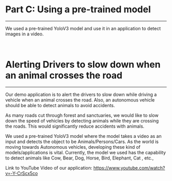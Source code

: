 # Part C: Using a pre-trained model
----------------------------------------------------
We used a pre-trained YoloV3 model and use it in an application to detect images in a video.

<br/>

# Alerting Drivers to slow down when an animal crosses the road #
----------------------------------------------
Our demo application is to alert the drivers to slow down while driving a vehicle when an animal crosses the road. Also, an autonomous vehicle should be able to detect animals to avoid accidents.<br/>


As many roads cut through forest and sanctuaries, we would like to slow down the speed of vehicles by detecting animals while they are crossing the roads. This would significantly reduce accidents with animals. 

We used a pre-trained YoloV3 model where the model takes a video as an input and detects the object to be Animals/Persons/Cars. As the world is moving towards Autonomous vehicles, developing these kind of models/applications is vital. Currently, the model we used has the capability to detect animals like Cow, Bear, Dog, Horse, Bird, Elephant, Cat , etc.,

Link to YouTube Video of our application: https://www.youtube.com/watch?v=-Y-CrScx5co 

